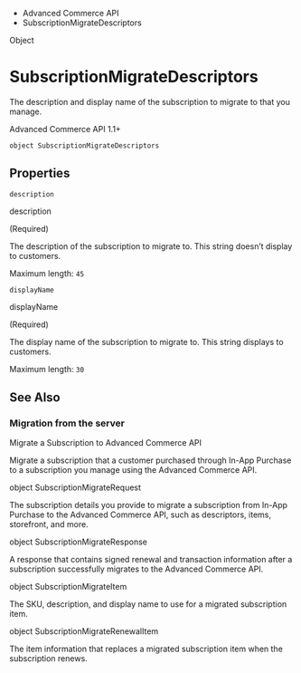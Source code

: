 

- Advanced Commerce API
-  SubscriptionMigrateDescriptors 

Object

# SubscriptionMigrateDescriptors

The description and display name of the subscription to migrate to that you manage.

Advanced Commerce API 1.1+

``` source
object SubscriptionMigrateDescriptors
```

## Properties

`description`

description

 (Required) 

The description of the subscription to migrate to. This string doesn’t display to customers.

Maximum length: `45`

`displayName`

displayName

 (Required) 

The display name of the subscription to migrate to. This string displays to customers.

Maximum length: `30`

## See Also

### Migration from the server

Migrate a Subscription to Advanced Commerce API

Migrate a subscription that a customer purchased through In-App Purchase to a subscription you manage using the Advanced Commerce API.

object SubscriptionMigrateRequest

The subscription details you provide to migrate a subscription from In-App Purchase to the Advanced Commerce API, such as descriptors, items, storefront, and more.

object SubscriptionMigrateResponse

A response that contains signed renewal and transaction information after a subscription successfully migrates to the Advanced Commerce API.

object SubscriptionMigrateItem

The SKU, description, and display name to use for a migrated subscription item.

object SubscriptionMigrateRenewalItem

The item information that replaces a migrated subscription item when the subscription renews.

